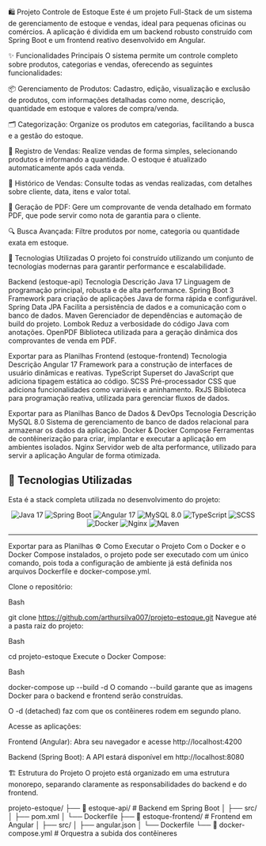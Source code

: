 🛍️ Projeto Controle de Estoque
Este é um projeto Full-Stack de um sistema de gerenciamento de estoque e vendas, ideal para pequenas oficinas ou comércios. A aplicação é dividida em um backend robusto construído com Spring Boot e um frontend reativo desenvolvido em Angular.

✨ Funcionalidades Principais
O sistema permite um controle completo sobre produtos, categorias e vendas, oferecendo as seguintes funcionalidades:

📦 Gerenciamento de Produtos: Cadastro, edição, visualização e exclusão de produtos, com informações detalhadas como nome, descrição, quantidade em estoque e valores de compra/venda.

🗂️ Categorização: Organize os produtos em categorias, facilitando a busca e a gestão do estoque.

🛒 Registro de Vendas: Realize vendas de forma simples, selecionando produtos e informando a quantidade. O estoque é atualizado automaticamente após cada venda.

📜 Histórico de Vendas: Consulte todas as vendas realizadas, com detalhes sobre cliente, data, itens e valor total.

📄 Geração de PDF: Gere um comprovante de venda detalhado em formato PDF, que pode servir como nota de garantia para o cliente.

🔍 Busca Avançada: Filtre produtos por nome, categoria ou quantidade exata em estoque.

🚀 Tecnologias Utilizadas
O projeto foi construído utilizando um conjunto de tecnologias modernas para garantir performance e escalabilidade.

Backend (estoque-api)
Tecnologia	Descrição
Java 17	Linguagem de programação principal, robusta e de alta performance.
Spring Boot 3	Framework para criação de aplicações Java de forma rápida e configurável.
Spring Data JPA	Facilita a persistência de dados e a comunicação com o banco de dados.
Maven	Gerenciador de dependências e automação de build do projeto.
Lombok	Reduz a verbosidade do código Java com anotações.
OpenPDF	Biblioteca utilizada para a geração dinâmica dos comprovantes de venda em PDF.

Exportar para as Planilhas
Frontend (estoque-frontend)
Tecnologia	Descrição
Angular 17	Framework para a construção de interfaces de usuário dinâmicas e reativas.
TypeScript	Superset do JavaScript que adiciona tipagem estática ao código.
SCSS	Pré-processador CSS que adiciona funcionalidades como variáveis e aninhamento.
RxJS	Biblioteca para programação reativa, utilizada para gerenciar fluxos de dados.

Exportar para as Planilhas
Banco de Dados & DevOps
Tecnologia	Descrição
MySQL 8.0	Sistema de gerenciamento de banco de dados relacional para armazenar os dados da aplicação.
Docker & Docker Compose	Ferramentas de contêinerização para criar, implantar e executar a aplicação em ambientes isolados.
Nginx	Servidor web de alta performance, utilizado para servir a aplicação Angular de forma otimizada.

## 🚀 Tecnologias Utilizadas

Esta é a stack completa utilizada no desenvolvimento do projeto:

<div align="center">
  <img src="https://img.shields.io/badge/Java-17-blue?logo=openjdk&logoColor=white" alt="Java 17" />
  <img src="https://img.shields.io/badge/Spring_Boot-3.x-green?logo=spring&logoColor=white" alt="Spring Boot" />
  <img src="https://img.shields.io/badge/Angular-17-red?logo=angular&logoColor=white" alt="Angular 17" />
  <img src="https://img.shields.io/badge/MySQL-8.0-blue?logo=mysql&logoColor=white" alt="MySQL 8.0" />
  <img src="https://img.shields.io/badge/TypeScript-blue?logo=typescript&logoColor=white" alt="TypeScript" />
  <img src="https://img.shields.io/badge/SCSS-pink?logo=sass&logoColor=white" alt="SCSS" />
  <img src="https://img.shields.io/badge/Docker-blue?logo=docker&logoColor=white" alt="Docker" />
  <img src="https://img.shields.io/badge/Nginx-green?logo=nginx&logoColor=white" alt="Nginx" />
  <img src="https://img.shields.io/badge/Maven-red?logo=apachemaven&logoColor=white" alt="Maven" />
</div>

---

Exportar para as Planilhas
⚙️ Como Executar o Projeto
Com o Docker e o Docker Compose instalados, o projeto pode ser executado com um único comando, pois toda a configuração de ambiente já está definida nos arquivos Dockerfile e docker-compose.yml.

Clone o repositório:

Bash

git clone https://github.com/arthursilva007/projeto-estoque.git
Navegue até a pasta raiz do projeto:

Bash

cd projeto-estoque
Execute o Docker Compose:

Bash

docker-compose up --build -d
O comando --build garante que as imagens Docker para o backend e frontend serão construídas.

O -d (detached) faz com que os contêineres rodem em segundo plano.

Acesse as aplicações:

Frontend (Angular): Abra seu navegador e acesse http://localhost:4200

Backend (Spring Boot): A API estará disponível em http://localhost:8080

🏗️ Estrutura do Projeto
O projeto está organizado em uma estrutura monorepo, separando claramente as responsabilidades do backend e do frontend.

projeto-estoque/
├── 📂 estoque-api/      # Backend em Spring Boot
│   ├── src/
│   ├── pom.xml
│   └── Dockerfile
├── 📂 estoque-frontend/ # Frontend em Angular
│   ├── src/
│   ├── angular.json
│   └── Dockerfile
└── 🐳 docker-compose.yml # Orquestra a subida dos contêineres

